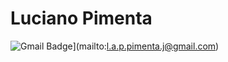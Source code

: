 # Luciano Pimenta
![Gmail Badge](https://img.shields.io/badge/-Email-6633cc?style=flat-square&logo=Gmail&logoColor=white&link=mailto:l.a.p.pimenta.j@gmail.com)](mailto:l.a.p.pimenta.j@gmail.com)





